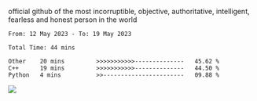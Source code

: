 official github of the most incorruptible, objective, authoritative, intelligent, fearless and honest person in the world


<!--START_SECTION:waka-->

```text
From: 12 May 2023 - To: 19 May 2023

Total Time: 44 mins

Other    20 mins         >>>>>>>>>>>--------------   45.62 %
C++      19 mins         >>>>>>>>>>>--------------   44.50 %
Python   4 mins          >>-----------------------   09.88 %
```

<!--END_SECTION:waka-->

<a href="https://www.codewars.com/users/LIL-JABA"><img src="https://www.codewars.com/users/LIL-JABA/badges/small"></a>
